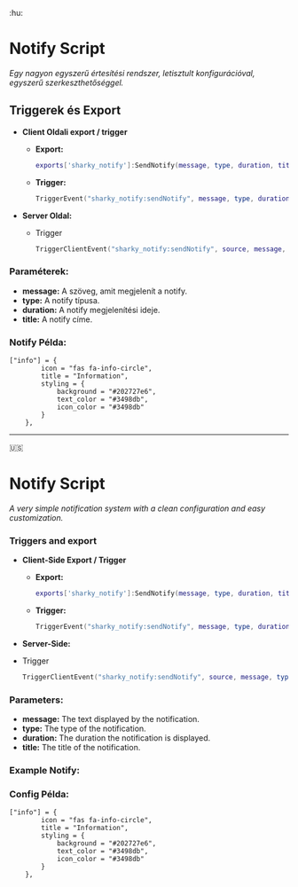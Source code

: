 :hu: 
# Notify Script

_Egy nagyon egyszerű értesítési rendszer, letisztult konfigurációval, egyszerű szerkeszthetőséggel._

## Triggerek és Export
- **Client Oldali export / trigger**
  - **Export:**
    ```lua
    exports['sharky_notify']:SendNotify(message, type, duration, title)
    ```
  - **Trigger:**
    ```lua
    TriggerEvent("sharky_notify:sendNotify", message, type, duration, title)
    ```

- **Server Oldal:**
  - Trigger
    ```lua
    TriggerClientEvent("sharky_notify:sendNotify", source, message, type, duration, title)
    ```

### Paraméterek:
- **message:** A szöveg, amit megjelenít a notify.
- **type:** A notify típusa.
- **duration:** A notify megjelenítési ideje.
- **title:** A notify címe.

### Notify Példa:
```
["info"] = {
        icon = "fas fa-info-circle",
        title = "Information",
        styling = {
            background = "#202727e6",
            text_color = "#3498db",
            icon_color = "#3498db"
        }
    },
```

---

:us:  
# Notify Script

_A very simple notification system with a clean configuration and easy customization._

### Triggers and export
- **Client-Side Export / Trigger**
  - **Export:**
    ```lua
    exports['sharky_notify']:SendNotify(message, type, duration, title)
    ```
  - **Trigger:**
    ```lua
    TriggerEvent("sharky_notify:sendNotify", message, type, duration, title)
    ```

- **Server-Side:**
 - Trigger
    ```lua
    TriggerClientEvent("sharky_notify:sendNotify", source, message, type, duration, title)
    ```

### Parameters:
- **message:** The text displayed by the notification.
- **type:** The type of the notification.
- **duration:** The duration the notification is displayed.
- **title:** The title of the notification.

### Example Notify:
### Config Példa:
```
["info"] = {
        icon = "fas fa-info-circle",
        title = "Information",
        styling = {
            background = "#202727e6",
            text_color = "#3498db",
            icon_color = "#3498db"
        }
    },
```
